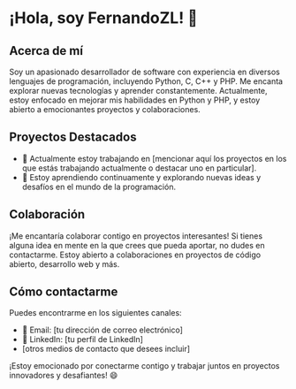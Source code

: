 # ¡Hola, soy FernandoZL! 👋

## Acerca de mí
Soy un apasionado desarrollador de software con experiencia en diversos lenguajes de programación, incluyendo Python, C, C++ y PHP. Me encanta explorar nuevas tecnologías y aprender constantemente. Actualmente, estoy enfocado en mejorar mis habilidades en Python y PHP, y estoy abierto a emocionantes proyectos y colaboraciones.

## Proyectos Destacados
- 🔭 Actualmente estoy trabajando en [mencionar aquí los proyectos en los que estás trabajando actualmente o destacar uno en particular].
- 🌱 Estoy aprendiendo continuamente y explorando nuevas ideas y desafíos en el mundo de la programación.

## Colaboración
¡Me encantaría colaborar contigo en proyectos interesantes! Si tienes alguna idea en mente en la que crees que pueda aportar, no dudes en contactarme. Estoy abierto a colaboraciones en proyectos de código abierto, desarrollo web y más.

## Cómo contactarme
Puedes encontrarme en los siguientes canales:
- 📧 Email: [tu dirección de correo electrónico]
- 💼 LinkedIn: [tu perfil de LinkedIn]
- [otros medios de contacto que desees incluir]

¡Estoy emocionado por conectarme contigo y trabajar juntos en proyectos innovadores y desafiantes! 😄
